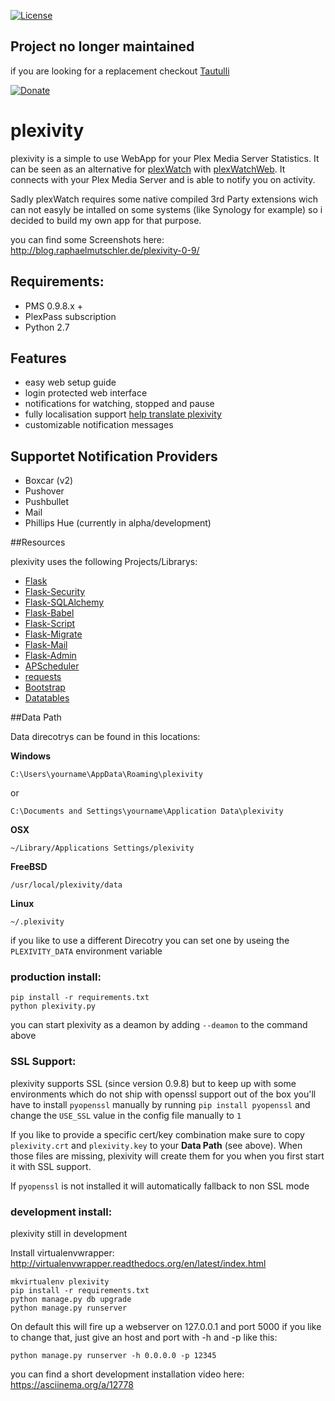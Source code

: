 [![License](http://img.shields.io/:license-gpl3-blue.svg)](http://www.gnu.org/licenses/gpl-3.0.html)

## Project no longer maintained 
if you are looking for a replacement checkout [Tautulli](https://github.com/Tautulli/Tautulli)

[![Donate](https://www.paypalobjects.com/de_DE/DE/i/btn/btn_donate_LG.gif)](https://www.paypal.com/cgi-bin/webscr?cmd=_s-xclick&hosted_button_id=296X2XQXKQDD6) 

# plexivity

plexivity is a simple to use WebApp for your Plex Media Server Statistics. It can be seen as an alternative for [plexWatch](https://github.com/ljunkie/plexWatch) with [plexWatchWeb](https://github.com/ecleese/plexWatchWeb/). It connects with your Plex Media Server and is able to notify you on activity.

Sadly plexWatch requires some native compiled 3rd Party extensions wich can not easyly be intalled on some systems (like Synology for example) so i decided to build my own app for that purpose.

you can find some Screenshots here: http://blog.raphaelmutschler.de/plexivity-0-9/

## Requirements:
* PMS 0.9.8.x +
* PlexPass subscription
* Python 2.7

## Features

* easy web setup guide
* login protected web interface
* notifications for watching, stopped and pause
* fully localisation support [help translate plexivity](https://www.transifex.com/projects/p/plexivity/)
* customizable notification messages

## Supportet Notification Providers

* Boxcar (v2)
* Pushover
* Pushbullet
* Mail
* Phillips Hue (currently in alpha/development)

##Resources

plexivity uses the following Projects/Librarys:

- [Flask](http://flask.pocoo.org/)
- [Flask-Security](https://github.com/mattupstate/flask-security)
- [Flask-SQLAlchemy](https://github.com/mitsuhiko/flask-sqlalchemy)
- [Flask-Babel](https://github.com/mitsuhiko/flask-babel/)
- [Flask-Script](https://github.com/smurfix/flask-script)
- [Flask-Migrate](https://github.com/miguelgrinberg/Flask-Migrate)
- [Flask-Mail](https://github.com/mattupstate/flask-mail/)
- [Flask-Admin](https://github.com/mrjoes/flask-admin/)
- [APScheduler](https://bitbucket.org/agronholm/apscheduler/)
- [requests](https://github.com/kennethreitz/requests)
- [Bootstrap](http://getbootstrap.com/)
- [Datatables](https://github.com/orf/datatables)

##Data Path

Data direcotrys can be found in this locations:

**Windows**

`C:\Users\yourname\AppData\Roaming\plexivity`

or

`C:\Documents and Settings\yourname\Application Data\plexivity`

**OSX**

`~/Library/Applications Settings/plexivity`

**FreeBSD**

`/usr/local/plexivity/data`

**Linux**

`~/.plexivity`

if you like to use a different Direcotry you can set one by useing the `PLEXIVITY_DATA` environment variable


### production install:

	pip install -r requirements.txt
	python plexivity.py 

you can start plexivity as a deamon by adding `--deamon` to the command above


### SSL Support:

plexivity supports SSL (since version 0.9.8) but to keep up with some environments which do not ship with openssl support out of the box you'll have to install `pyopenssl` manually by running `pip install pyopenssl` and change the `USE_SSL` value in the config file manually to `1`

If you like to provide a specific cert/key combination make sure to copy `plexivity.crt` and `plexivity.key` to your **Data Path** (see above). When those files are missing, plexivity will create them for you when you first start it with SSL support.

If `pyopenssl` is not installed it will automatically fallback to non SSL mode


### development install:

plexivity still in development

Install virtualenvwrapper: http://virtualenvwrapper.readthedocs.org/en/latest/index.html

    mkvirtualenv plexivity
    pip install -r requirements.txt
    python manage.py db upgrade
    python manage.py runserver

On default this will fire up a webserver on 127.0.0.1 and port 5000 if you like to change that, just give an host and port with -h and -p like this:

    python manage.py runserver -h 0.0.0.0 -p 12345

you can find a short development installation video here:
https://asciinema.org/a/12778
